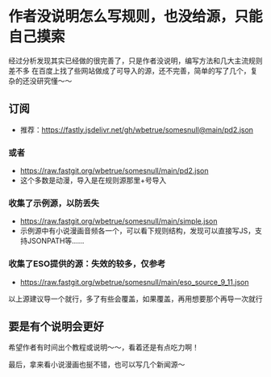 # 作者没说明怎么写规则，也没给源，只能自己摸索
经过分析发现其实已经做的很完善了，只是作者没说明，编写方法和几大主流规则差不多
在百度上找了些网站做成了可导入的源，还不完善，简单的写了几个，复杂的还没研究懂～～

## 订阅
- 推荐：https://fastly.jsdelivr.net/gh/wbetrue/somesnull@main/pd2.json

### 或者
- https://raw.fastgit.org/wbetrue/somesnull/main/pd2.json
- 这个多数是动漫，导入是在规则源那里+号导入

### 收集了示例源，以防丢失
- https://raw.fastgit.org/wbetrue/somesnull/main/simple.json
- 示例源中有小说漫画音频各一个，可以看下规则结构，发现可以直接写JS，支持JSONPATH等……

### 收集了ESO提供的源：失效的较多，仅参考
- https://raw.fastgit.org/wbetrue/somesnull/main/eso_source_9_11.json

以上源建议导一个就行，多了有些会覆盖，如果覆盖，再用想要那个再导一次就行

## 要是有个说明会更好
希望作者有时间出个教程或说明～～，看着还是有点吃力啊！

最后，拿来看小说漫画也挻不错，也可以写几个新闻源～
